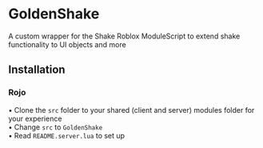 # GoldenShake
A custom wrapper for the Shake Roblox ModuleScript to extend shake functionality to UI objects and more

## Installation
### Rojo
• Clone the `src` folder to your shared (client and server) modules folder for your experience
<br>
• Change `src` to `GoldenShake`
<br>
• Read `README.server.lua` to set up
